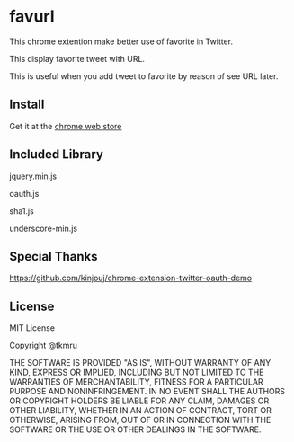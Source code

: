 favurl
=======

This chrome extention make better use of favorite in Twitter.

This display favorite tweet with URL. 

This is useful when you add tweet to favorite by reason of see URL later. 

Install
-------
Get it at the [chrome web store](https://chrome.google.com/webstore/detail/favurl/bkgheafjpigbhblaobcdfobilcmpjglb?utm_source=chrome-ntp-icon)

Included Library
----------------
jquery.min.js

oauth.js

sha1.js

underscore-min.js

Special Thanks
--------------
https://github.com/kinjouj/chrome-extension-twitter-oauth-demo

License
-------
MIT License

Copyright @tkmru

THE SOFTWARE IS PROVIDED "AS IS", WITHOUT WARRANTY OF ANY KIND, EXPRESS OR IMPLIED, INCLUDING BUT NOT LIMITED TO THE WARRANTIES OF MERCHANTABILITY, FITNESS FOR A PARTICULAR PURPOSE AND NONINFRINGEMENT. IN NO EVENT SHALL THE AUTHORS OR COPYRIGHT HOLDERS BE LIABLE FOR ANY CLAIM, DAMAGES OR OTHER LIABILITY, WHETHER IN AN ACTION OF CONTRACT, TORT OR OTHERWISE, ARISING FROM, OUT OF OR IN CONNECTION WITH THE SOFTWARE OR THE USE OR OTHER DEALINGS IN THE SOFTWARE.
